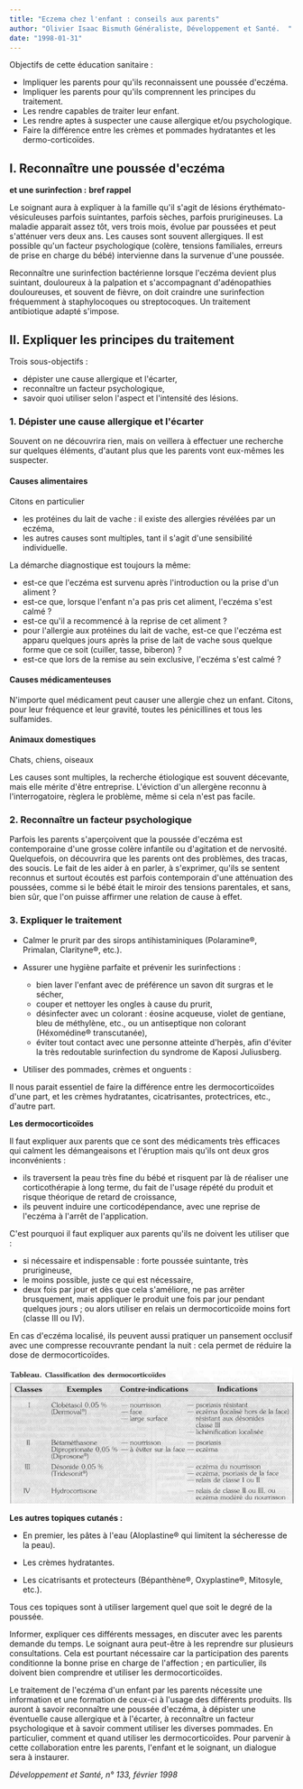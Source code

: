 ```yaml
---
title: "Eczema chez l'enfant : conseils aux parents"
author: "Olivier Isaac Bismuth Généraliste, Développement et Santé.  "
date: "1998-01-31"
---
```


<div class="teaser"><p>Objectifs de cette éducation sanitaire :</p>
<ul>
<li>Impliquer les parents pour qu'ils reconnaissent une poussée d'eczéma.</li>
<li>Impliquer les parents pour qu'ils comprennent les principes du traitement.</li>
<li>Les rendre capables de traiter leur enfant.</li>
<li>Les rendre aptes à suspecter une cause allergique et/ou psychologique.</li>
<li>Faire la différence entre les crèmes et pommades hydratantes et les dermo-corticoïdes.</li>
</ul></div>

## I. Reconnaître une poussée d'eczéma

**et une surinfection :** **bref rappel**

Le soignant aura à expliquer à la famille qu'il s'agit de lésions érythémato-vésiculeuses parfois suintantes, parfois sèches, parfois prurigineuses. La maladie apparait assez tôt, vers trois mois, évolue par poussées et peut s'atténuer vers deux ans. Les causes sont souvent allergiques. Il est possible qu'un facteur psychologique (colère, tensions familiales, erreurs de prise en charge du bébé) intervienne dans la survenue d'une poussée.

Reconnaître une surinfection bactérienne lorsque l'eczéma devient plus suintant, douloureux à la palpation et s'accompagnant d'adénopathies douloureuses, et souvent de fièvre, on doit craindre une surinfection fréquemment à staphylocoques ou streptocoques. Un traitement antibiotique adapté s'impose.

## II. Expliquer les principes du traitement

Trois sous-objectifs :

- dépister une cause allergique et l'écarter,
- reconnaître un facteur psychologique,
- savoir quoi utiliser selon l'aspect et l'intensité des lésions.

### 1. Dépister une cause allergique et l'écarter

Souvent on ne découvrira rien, mais on veillera à effectuer une recherche sur quelques éléments, d'autant plus que les parents vont eux-mêmes les suspecter.

#### Causes alimentaires

Citons en particulier

- les protéines du lait de vache : il existe des allergies révélées par un eczéma,
- les autres causes sont multiples, tant il s'agit d'une sensibilité individuelle.

La démarche diagnostique est toujours la même:

- est-ce que l'eczéma est survenu après l'introduction ou la prise d'un aliment ?
- est-ce que, lorsque l'enfant n'a pas pris cet aliment, l'eczéma s'est calmé ?
- est-ce qu'il a recommencé à la reprise de cet aliment ?
- pour l'allergie aux protéines du lait de vache, est-ce que l'eczéma est apparu quelques jours après la prise de lait de vache sous quelque forme que ce soit (cuiller, tasse, biberon) ?
- est-ce que lors de la remise au sein exclusive, l'eczéma s'est calmé ?

#### Causes médicamenteuses

N'importe quel médicament peut causer une allergie chez un enfant. Citons, pour leur fréquence et leur gravité, toutes les pénicillines et tous les sulfamides.

#### Animaux domestiques

Chats, chiens, oiseaux

Les causes sont multiples, la recherche étiologique est souvent décevante, mais elle mérite d'être entreprise. L'éviction d'un allergène reconnu à l'interrogatoire, règlera le problème, même si cela n'est pas facile.

### 2. Reconnaître un facteur psychologique

Parfois les parents s'aperçoivent que la poussée d'eczéma est contemporaine d'une grosse colère infantile ou d'agitation et de nervosité. Quelquefois, on découvrira que les parents ont des problèmes, des tracas, des soucis. Le fait de les aider à en parler, à s'exprimer, qu'ils se sentent reconnus et surtout écoutés est parfois contemporain d'une atténuation des poussées, comme si le bébé était le miroir des tensions parentales, et sans, bien sûr, que l'on puisse affirmer une relation de cause à effet.

### 3. Expliquer le traitement

- Calmer le prurit par des sirops antihistaminiques (Polaramine®, Primalan, Clarityne®, etc.).

- Assurer une hygiène parfaite et prévenir les surinfections :

  - bien laver l'enfant avec de préférence un savon dit surgras et le sécher,
  - couper et nettoyer les ongles à cause du prurit,
  - désinfecter avec un colorant : éosine acqueuse, violet de gentiane, bleu de méthylène, etc., ou un antiseptique non colorant (Héxomédine® transcutanée),
  - éviter tout contact avec une personne atteinte d'herpès, afin d'éviter la très redoutable surinfection du syndrome de Kaposi Juliusberg.

- Utiliser des pommades, crèmes et onguents :

Il nous parait essentiel de faire la différence entre les dermocorticoïdes d'une part, et les crèmes hydratantes, cicatrisantes, protectrices, etc., d'autre part.

**Les dermocorticoïdes**

Il faut expliquer aux parents que ce sont des médicaments très efficaces qui calment les démangeaisons et l'éruption mais qu'ils ont deux gros inconvénients :

- ils traversent la peau très fine du bébé et risquent par là de réaliser une corticothérapie à long terme, du fait de l'usage répété du produit et risque théorique de retard de croissance,
- ils peuvent induire une corticodépendance, avec une reprise de l'eczéma à l'arrêt de l'application.

C'est pourquoi il faut expliquer aux parents qu'ils ne doivent les utiliser que :

- si nécessaire et indispensable : forte poussée suintante, très prurigineuse,
- le moins possible, juste ce qui est nécessaire,
- deux fois par jour et dès que cela s'améliore, ne pas arrêter brusquement, mais appliquer le produit une fois par jour pendant quelques jours ; ou alors utiliser en relais un dermocorticoïde moins fort (classe III ou IV).

En cas d'eczéma localisé, ils peuvent aussi pratiquer un pansement occlusif avec une compresse recouvrante pendant la nuit : cela permet de réduire la dose de dermocorticoïdes.

![](i770-1.jpg)

**Les autres topiques cutanés :**

- En premier, les pâtes à l'eau (Aloplastine® qui limitent la sécheresse de la peau).

- Les crèmes hydratantes.

- Les cicatrisants et protecteurs (Bépanthène®, Oxyplastine®, Mitosyle, etc.).

Tous ces topiques sont à utiliser largement quel que soit le degré de la poussée.

Informer, expliquer ces différents messages, en discuter avec les parents demande du temps. Le soignant aura peut-être à les reprendre sur plusieurs consultations. Cela est pourtant nécessaire car la participation des parents conditionne la bonne prise en charge de l'affection ; en particulier, ils doivent bien comprendre et utiliser les dermocorticoïdes.

Le traitement de l'eczéma d'un enfant par les parents nécessite une information et une formation de ceux-ci à l'usage des différents produits. Ils auront à savoir reconnaître une poussée d'eczéma, à dépister une éventuelle cause allergique et à l'écarter, à reconnaître un facteur psychologique et à savoir comment utiliser les diverses pommades. En particulier, comment et quand utiliser les dermocorticoïdes. Pour parvenir à cette collaboration entre les parents, l'enfant et le soignant, un dialogue sera à instaurer.

*Développement et Santé, n° 133, février 1998*
